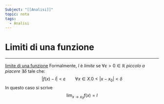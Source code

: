 ```yaml
---
Subject: "[[Analisi]]"
topic: nota
tags:
  - Analisi
---
```

# Limiti di una funzione
---
[limite di una funzione](https://it.m.wikipedia.org/wiki/Limite_di_una_funzione)
Formalmente, $l$ è _limite_ se $\forall \varepsilon>0 \in \mathbb{R}$ _piccolo a piacere_ $\exists \delta$ tale che: $$|f(x)-l|<\varepsilon \ \ \ \ \ \ \ \ \forall   x \in  X . 0 <|x-x_{0}| < \delta$$In questo caso si scrive $$\lim_{ x \to x_{0} } f(x)=l $$